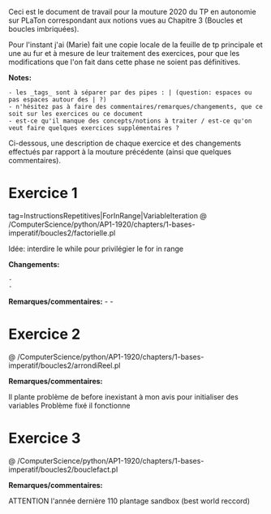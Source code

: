 Ceci est le document de travail pour la mouture 2020 du TP en autonomie sur PLaTon correspondant aux notions vues au Chapitre 3 (Boucles et boucles imbriquées).

Pour l'instant j'ai (Marie) fait une copie locale de la feuille de tp principale et une au fur et à mesure de leur traitement des exercices, pour que les modifications que l'on fait dans cette phase ne soient pas définitives.

**Notes:**

    - les _tags_ sont à séparer par des pipes : | (question: espaces ou pas espaces autour des | ?)
    - n'hésitez pas à faire des commentaires/remarques/changements, que ce soit sur les exercices ou ce document
    - est-ce qu'il manque des concepts/notions à traiter / est-ce qu'on veut faire quelques exercices supplémentaires ?


Ci-dessous, une description de chaque exercice et des changements effectués par rapport à la mouture précédente (ainsi que quelques commentaires).

# Exercice 1
tag=InstructionsRepetitives|ForInRange|VariableIteration
@ /ComputerScience/python/AP1-1920/chapters/1-bases-imperatif/boucles2/factorielle.pl

Idée: interdire le while pour privilégier le for in range

**Changements:**

    - 
    - 

**Remarques/commentaires:**
    -
    -

# Exercice 2

@ /ComputerScience/python/AP1-1920/chapters/1-bases-imperatif/boucles2/arrondiReel.pl

**Remarques/commentaires:**

Il plante problème de before inexistant à mon avis pour initialiser des variables
Problème fixé il fonctionne 

# Exercice 3

@ /ComputerScience/python/AP1-1920/chapters/1-bases-imperatif/boucles2/bouclefact.pl

**Remarques/commentaires:**

ATTENTION l'année dernière 110 plantage sandbox (best world reccord)



